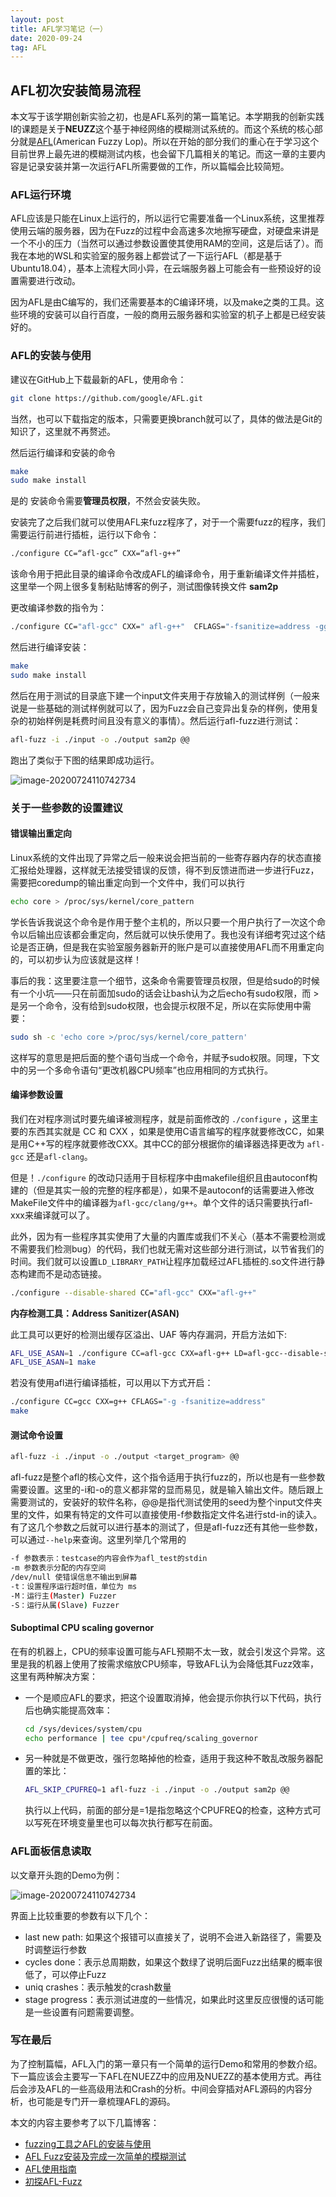 ```yaml
---
layout: post
title: AFL学习笔记（一）
date: 2020-09-24
tag: AFL
---
```


## AFL初次安装简易流程

本文写于该学期创新实验之初，也是AFL系列的第一篇笔记。本学期我的创新实践I的课题是关于**NEUZZ**这个基于神经网络的模糊测试系统的。而这个系统的核心部分就是[AFL](https://github.com/google/AFL)(American Fuzzy Lop)。所以在开始的部分我们的重心在于学习这个目前世界上最先进的模糊测试内核，也会留下几篇相关的笔记。而这一章的主要内容是记录安装并第一次运行AFL所需要做的工作，所以篇幅会比较简短。

### AFL运行环境

AFL应该是只能在Linux上运行的，所以运行它需要准备一个Linux系统，这里推荐使用云端的服务器，因为在Fuzz的过程中会高速多次地擦写硬盘，对硬盘来讲是一个不小的压力（当然可以通过参数设置使其使用RAM的空间，这是后话了）。而我在本地的WSL和实验室的服务器上都尝试了一下运行AFL（都是基于Ubuntu18.04），基本上流程大同小异，在云端服务器上可能会有一些预设好的设置需要进行改动。

因为AFL是由C编写的，我们还需要基本的C编译环境，以及make之类的工具。这些环境的安装可以自行百度，一般的商用云服务器和实验室的机子上都是已经安装好的。

### AFL的安装与使用

建议在GitHub上下载最新的AFL，使用命令：

```bash
git clone https://github.com/google/AFL.git
```

当然，也可以下载指定的版本，只需要更换branch就可以了，具体的做法是Git的知识了，这里就不再赘述。

然后运行编译和安装的命令

```bash
make
sudo make install
```

是的 安装命令需要**管理员权限**，不然会安装失败。

安装完了之后我们就可以使用AFL来fuzz程序了，对于一个需要fuzz的程序，我们需要运行前进行插桩，运行以下命令：

```bash
./configure CC=“afl-gcc” CXX=“afl-g++”
```

该命令用于把此目录的编译命令改成AFL的编译命令，用于重新编译文件并插桩，这里举一个网上很多复制粘贴博客的例子，测试图像转换文件 **sam2p**

更改编译参数的指令为：

```bash
./configure CC="afl-gcc" CXX=" afl-g++"  CFLAGS="-fsanitize=address -ggdb - fno- omit- frame - pointer - fno- optimize-sibling-calls"  CXXFL AGS="-fsanitize=address -ggdb - fno-omit- frame- pointer - fno-optimize- sibling-caLLs"
```

然后进行编译安装：

```bash
make
sudo make install
```

然后在用于测试的目录底下建一个input文件夹用于存放输入的测试样例（一般来说是一些基础的测试样例就可以了，因为Fuzz会自己变异出复杂的样例，使用复杂的初始样例是耗费时间且没有意义的事情）。然后运行afl-fuzz进行测试：

```bash
afl-fuzz -i ./input -o ./output sam2p @@
```

跑出了类似于下图的结果即成功运行。

![image-20200724110742734](/images/posts/afl/basic_afl.png)

### 关于一些参数的设置建议

#### 错误输出重定向

Linux系统的文件出现了异常之后一般来说会把当前的一些寄存器内存的状态直接汇报给处理器，这样就无法接受错误的反馈，得不到反馈进而进一步进行Fuzz，需要把coredump的输出重定向到一个文件中，我们可以执行

```bash
echo core > /proc/sys/kernel/core_pattern
```

学长告诉我说这个命令是作用于整个主机的，所以只要一个用户执行了一次这个命令以后输出应该都会重定向，然后就可以快乐使用了。我也没有详细考究过这个结论是否正确，但是我在实验室服务器新开的账户是可以直接使用AFL而不用重定向的，可以初步认为应该就是这样！

事后的我：这里要注意一个细节，这条命令需要管理员权限，但是给sudo的时候有一个小坑——只在前面加sudo的话会让bash认为之后echo有sudo权限，而 >是另一个命令，没有给到sudo权限，也会提示权限不足，所以在实际使用中需要：

```bash
sudo sh -c 'echo core >/proc/sys/kernel/core_pattern'
```

这样写的意思是把后面的整个语句当成一个命令，并赋予sudo权限。同理，下文中的另一个多命令语句“更改机器CPU频率”也应用相同的方式执行。

#### 编译参数设置

我们在对程序测试时要先编译被测程序，就是前面修改的 `./configure` ，这里主要的东西其实就是 CC 和 CXX ，如果是使用C语言编写的程序就要修改CC，如果是用C++写的程序就要修改CXX。其中CC的部分根据你的编译器选择更改为 `afl-gcc` 还是`afl-clang`。

但是！`./configure` 的改动只适用于目标程序中由makefile组织且由autoconf构建的（但是其实一般的完整的程序都是），如果不是autoconf的话需要进入修改MakeFile文件中的编译器为`afl-gcc/clang/g++`。单个文件的话只需要执行afl-xxx来编译就可以了。

此外，因为有一些程序其实使用了大量的内置库或我们不关心（基本不需要检测或不需要我们检测bug）的代码，我们也就无需对这些部分进行测试，以节省我们的时间。我们就可以设置`LD_LIBRARY_PATH`让程序加载经过AFL插桩的.so文件进行静态构建而不是动态链接。

```bash
./configure --disable-shared CC="afl-gcc" CXX="afl-g++"
```

**内存检测工具：Address Sanitizer(ASAN)**

此工具可以更好的检测出缓存区溢出、UAF 等内存漏洞，开启方法如下:

```bash
AFL_USE_ASAN=1 ./configure CC=afl-gcc CXX=afl-g++ LD=afl-gcc--disable-shared
AFL_USE_ASAN=1 make
```

若没有使用afl进行编译插桩，可以用以下方式开启：

```bash
./configure CC=gcc CXX=g++ CFLAGS="-g -fsanitize=address"
make
```

#### 测试命令设置

```bash
afl-fuzz -i ./input -o ./output <target_program> @@
```

​	afl-fuzz是整个afl的核心文件，这个指令适用于执行fuzz的，所以也是有一些参数需要设置。这里的-i和-o的意义都非常的显而易见，就是输入输出文件。随后跟上需要测试的，安装好的软件名称，@@是指代测试使用的seed为整个input文件夹里的文件，如果有特定的文件可以直接使用-f参数指定文件名进行std-in的读入。有了这几个参数之后就可以进行基本的测试了，但是afl-fuzz还有其他一些参数，可以通过`--help`来查询。这里列举几个常用的

```bash
-f 参数表示：testcase的内容会作为afl_test的stdin
-m 参数表示分配的内存空间
/dev/null 使错误信息不输出到屏幕
-t：设置程序运行超时值，单位为 ms
-M：运行主(Master) Fuzzer
-S：运行从属(Slave) Fuzzer
```

#### Suboptimal CPU scaling governor

在有的机器上，CPU的频率设置可能与AFL预期不太一致，就会引发这个异常。这里是我的机器上使用了按需求缩放CPU频率，导致AFL认为会降低其Fuzz效率，这里有两种解决方案：

* 一个是顺应AFL的要求，把这个设置取消掉，他会提示你执行以下代码，执行后也确实能提高效率：

  ```bash
  cd /sys/devices/system/cpu
  echo performance | tee cpu*/cpufreq/scaling_governor
  ```

* 另一种就是不做更改，强行忽略掉他的检查，适用于我这种不敢乱改服务器配置的笨比：

  ```bash
  AFL_SKIP_CPUFREQ=1 afl-fuzz -i ./input -o ./output sam2p @@
  ```

  执行以上代码，前面的部分是=1是指忽略这个CPUFREQ的检查，这种方式可以写死在环境变量里也可以每次执行都写在前面。

### AFL面板信息读取

以文章开头跑的Demo为例：

![image-20200724110742734](/images/posts/afl/basic_afl.png)

界面上比较重要的参数有以下几个：

* last new path: 如果这个报错可以直接关了，说明不会进入新路径了，需要及时调整运行参数
* cycles done：表示总周期数，如果这个数绿了说明后面Fuzz出结果的概率很低了，可以停止Fuzz
* uniq crashes：表示触发的crash数量
* stage progress：表示测试进度的一些情况，如果此时这里反应很慢的话可能是一些设置有问题需要调整。

### 写在最后

为了控制篇幅，AFL入门的第一章只有一个简单的运行Demo和常用的参数介绍。下一篇应该会主要写一下AFL在NUEZZ中的应用及NUEZZ的基本使用方式。再往后会涉及AFL的一些高级用法和Crash的分析。中间会穿插对AFL源码的内容分析，也可能是专门开一章梳理AFL的源码。

本文的内容主要参考了以下几篇博客：

* [fuzzing工具之AFL的安装与使用](https://blog.csdn.net/lewyu521/article/details/106883174)
* [AFL Fuzz安装及完成一次简单的模糊测试](https://blog.csdn.net/dengyou1937/article/details/101890303?utm_medium=distribute.pc_relevant.none-task-blog-title-5&spm=1001.2101.3001.4242)
* [AFL使用指南](http://zeroyu.xyz/2019/05/15/how-to-use-afl-fuzz/)
* [初探AFL-Fuzz](https://xz.aliyun.com/t/4314)



